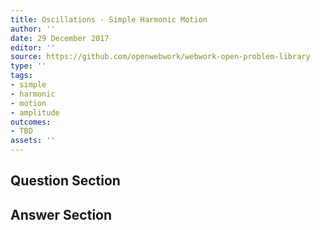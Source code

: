 ```yaml
---
title: Oscillations - Simple Harmonic Motion
author: ''
date: 29 December 2017
editor: ''
source: https://github.com/openwebwork/webwork-open-problem-library
type: ''
tags:
- simple
- harmonic
- motion
- amplitude
outcomes:
- TBD
assets: ''
---
```


## Question Section 





## Answer Section

